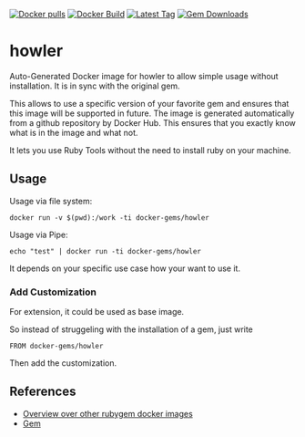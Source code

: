 [![Docker pulls](https://img.shields.io/docker/pulls/rubygem/howler.svg)](https://hub.docker.com/r/rubygem/howler/)
[![Docker Build](https://img.shields.io/docker/automated/rubygem/howler.svg)](https://hub.docker.com/r/rubygem/howler/)
[![Latest Tag](https://img.shields.io/github/tag/docker-rubygem/howler.svg)](https://hub.docker.com/r/rubygem/howler/)
[![Gem Downloads](https://img.shields.io/gem/dt/howler.svg)](https://rubygems.org/gems/howler/)
# howler

Auto-Generated Docker image for howler to allow simple usage without installation.
It is in sync with the original gem.

This allows to use a specific version of your favorite gem and ensures that this image will be supported in future.
The image is generated automatically from a github repository by Docker Hub.
This ensures that you exactly know what is in the image and what not.

It lets you use Ruby Tools without the need to install ruby on your machine.

## Usage

Usage via file system:

`docker run -v $(pwd):/work -ti docker-gems/howler`

Usage via Pipe:

`echo "test" | docker run -ti docker-gems/howler`

It depends on your specific use case how your want to use it.

### Add Customization

For extension, it could be used as base image.

So instead of struggeling with the installation of a gem, just write

`FROM docker-gems/howler`

Then add the customization.

## References

 - [Overview over other rubygem docker images](https://github.com/thinkbot/docker-rubygem)
 - [Gem](https://rubygems.org/gems/howler/)
